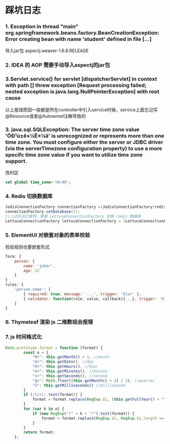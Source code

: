 # 踩坑日志

### 1.  Exception in thread "main" org.springframework.beans.factory.BeanCreationException: Error creating bean with name 'student' defined in file [...]

导入jar包 aspectj.weaver-1.6.8.RELEASE



### 2. IDEA 的 AOP 需要手动导入aspectj的jar包



### 3.Servlet.service() for servlet [dispatcherServlet] in context with path [] threw exception [Request processing failed; nested exception is java.lang.NullPointerException] with root cause

以上报错原因一般都是所在controller中引入service时候，service上面忘记写@Resource或者@Autowired注解导致的



### 3. java.sql.SQLException: The server time zone value 'ÖÐ¹ú±ê×¼Ê±¼ä' is unrecognized or represents more than one time zone. You must configure either the server or JDBC driver (via the serverTimezone configuration property) to use a more specifc time zone value if you want to utilize time zone support.

改时区

~~~sql
set global time_zone='+8:00';
~~~



### 4. Redis 切换数据库

```java
JedisConnectionFactory connectionFactory =(JedisConnectionFactory)redisTemplate.getConnectionFactory();
connectionFactory.setDatabase(1);
//上述方法已废弃，使用 LettuceConnectionFactory 切换 redis 数据库
LettuceConnectionFactory lettuceConnectionFactory = (LettuceConnectionFactory) redisTemplate.getConnectionFactory();lettuceConnectionFactory.setDatabase(1);
```



### 5. ElementUI 对嵌套对象的表单校验

校验规则也要嵌套形式

```js
form: {
    person: {
        name: 'joker',
        age: 22
    }
}
rules: {
    'person.name': [
        { required: true, message: '...', trigger: 'blur' },
        { validator: function(rule, value, callback){...}, trigger: 'blur' }
    ]
}
```



### 6. Thymeleaf 渲染 js 二维数组会报错





### 7.  js 时间格式化

~~~js
Date.prototype.format = function (format) {
        const o = {
            "M+": this.getMonth() + 1, //month
            "d+": this.getDate(), //day
            "H+": this.getHours(), //hour
            "m+": this.getMinutes(), //minute
            "s+": this.getSeconds(), //second
            "q+": Math.floor((this.getMonth() + 3) / 3), //quarter
            "S": this.getMilliseconds() //millisecond
        }
        if (/(y+)/.test(format)) {
            format = format.replace(RegExp.$1, (this.getFullYear() + "").substr(4 - RegExp.$1.length));
        }
        for (var k in o) {
            if (new RegExp("(" + k + ")").test(format)) {
                format = format.replace(RegExp.$1, RegExp.$1.length == 1 ? o[k] : ("00" + o[k]).substr(("" + o[k]).length));
            }
        }
        return format;
    };
~~~

